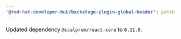 ```yaml
---
'@red-hat-developer-hub/backstage-plugin-global-header': patch
---
```


Updated dependency `@scalprum/react-core` to `0.11.0`.
